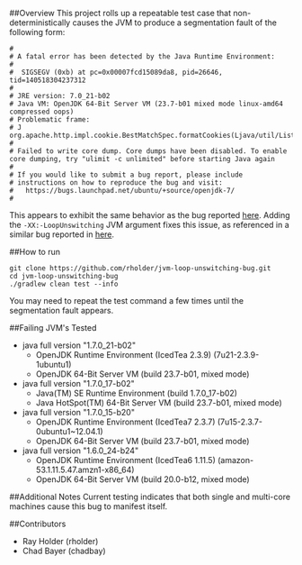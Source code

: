 ##Overview
This project rolls up a repeatable test case that non-deterministically causes
the JVM to produce a segmentation fault of the following form:

    #
    # A fatal error has been detected by the Java Runtime Environment:
    #
    #  SIGSEGV (0xb) at pc=0x00007fcd15089da8, pid=26646, tid=140518304237312
    #
    # JRE version: 7.0_21-b02
    # Java VM: OpenJDK 64-Bit Server VM (23.7-b01 mixed mode linux-amd64 compressed oops)
    # Problematic frame:
    # J  org.apache.http.impl.cookie.BestMatchSpec.formatCookies(Ljava/util/List;)Ljava/util/List;
    #
    # Failed to write core dump. Core dumps have been disabled. To enable core dumping, try "ulimit -c unlimited" before starting Java again
    #
    # If you would like to submit a bug report, please include
    # instructions on how to reproduce the bug and visit:
    #   https://bugs.launchpad.net/ubuntu/+source/openjdk-7/
    #

This appears to exhibit the same behavior as the bug reported [here](https://code.google.com/p/crawler4j/issues/detail?id=136).
Adding the `-XX:-LoopUnswitching` JVM argument fixes this issue, as referenced
in a similar bug reported in [here](https://issues.apache.org/jira/browse/HTTPCLIENT-1173).

##How to run
```
git clone https://github.com/rholder/jvm-loop-unswitching-bug.git
cd jvm-loop-unswitching-bug
./gradlew clean test --info
```
You may need to repeat the test command a few times until the segmentation fault
appears.

##Failing JVM's Tested
* java full version "1.7.0_21-b02"
  * OpenJDK Runtime Environment (IcedTea 2.3.9) (7u21-2.3.9-1ubuntu1)
  * OpenJDK 64-Bit Server VM (build 23.7-b01, mixed mode)
* java full version "1.7.0_17-b02"
  * Java(TM) SE Runtime Environment (build 1.7.0_17-b02)
  * Java HotSpot(TM) 64-Bit Server VM (build 23.7-b01, mixed mode)
* java full version "1.7.0_15-b20"
  * OpenJDK Runtime Environment (IcedTea7 2.3.7) (7u15-2.3.7-0ubuntu1~12.04.1)
  * OpenJDK 64-Bit Server VM (build 23.7-b01, mixed mode)
* java full version "1.6.0_24-b24"
  * OpenJDK Runtime Environment (IcedTea6 1.11.5) (amazon-53.1.11.5.47.amzn1-x86_64)
  * OpenJDK 64-Bit Server VM (build 20.0-b12, mixed mode)

##Additional Notes
Current testing indicates that both single and multi-core machines cause this
bug to manifest itself.

##Contributors
* Ray Holder (rholder)
* Chad Bayer (chadbay)
